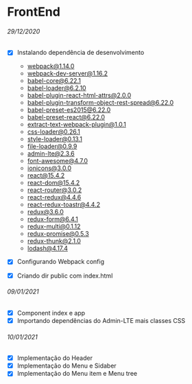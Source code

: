 # FrontEnd

###### 29/12/2020

- [x] Instalando dependência de desenvolvimento

  - webpack@1.14.0
  - webpack-dev-server@1.16.2
  - babel-core@6.22.1
  - babel-loader@6.2.10
  - babel-plugin-react-html-attrs@2.0.0
  - babel-plugin-transform-object-rest-spread@6.22.0
  - babel-preset-es2015@6.22.0
  - babel-preset-react@6.22.0
  - extract-text-webpack-plugin@1.0.1
  - css-loader@0.26.1
  - style-loader@0.13.1
  - file-loader@0.9.9
  - admin-lte@2.3.6
  - font-awesome@4.7.0
  - ionicons@3.0.0
  - react@15.4.2
  - react-dom@15.4.2
  - react-router@3.0.2
  - react-redux@4.4.6
  - react-redux-toastr@4.4.2
  - redux@3.6.0
  - redux-form@6.4.1
  - redux-multi@0.1.12
  - redux-promise@0.5.3
  - redux-thunk@2.1.0
  - lodash@4.17.4

- [x] Configurando Webpack config
- [x] Criando dir public com index.html

###### 09/01/2021

- [x] Component index e app
- [x] Importando dependências do Admin-LTE mais classes CSS

###### 10/01/2021

- [x] Implementação do Header
- [x] Implementação do Menu e Sidaber
- [x] Implementação do Menu item e Menu tree

